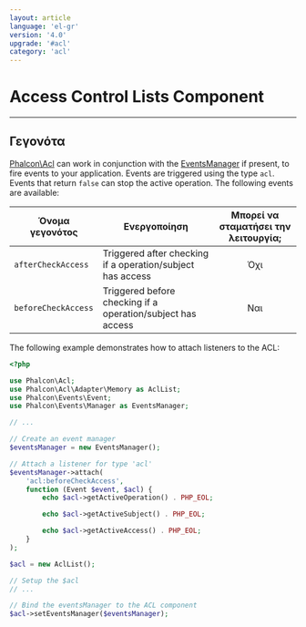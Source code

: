 ```yaml
---
layout: article
language: 'el-gr'
version: '4.0'
upgrade: '#acl'
category: 'acl'
---
```

# Access Control Lists Component

* * *

## Γεγονότα

[Phalcon\Acl](api/Phalcon_Acl) can work in conjunction with the [EventsManager](events) if present, to fire events to your application. Events are triggered using the type `acl`. Events that return `false` can stop the active operation. The following events are available:

| Όνομα γεγονότος     | Ενεργοποίηση                                                | Μπορεί να σταματήσει την λειτουργία; |
| ------------------- | ----------------------------------------------------------- |:------------------------------------:|
| `afterCheckAccess`  | Triggered after checking if a operation/subject has access  |                 Όχι                  |
| `beforeCheckAccess` | Triggered before checking if a operation/subject has access |                 Ναι                  |

The following example demonstrates how to attach listeners to the ACL:

```php
<?php

use Phalcon\Acl;
use Phalcon\Acl\Adapter\Memory as AclList;
use Phalcon\Events\Event;
use Phalcon\Events\Manager as EventsManager;

// ...

// Create an event manager
$eventsManager = new EventsManager();

// Attach a listener for type 'acl'
$eventsManager->attach(
    'acl:beforeCheckAccess',
    function (Event $event, $acl) {
        echo $acl->getActiveOperation() . PHP_EOL;

        echo $acl->getActiveSubject() . PHP_EOL;

        echo $acl->getActiveAccess() . PHP_EOL;
    }
);

$acl = new AclList();

// Setup the $acl
// ...

// Bind the eventsManager to the ACL component
$acl->setEventsManager($eventsManager);
```